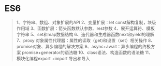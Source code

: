 # ES6 # 
>1、字符串、数组、对象扩展的API
>2、变量扩展：let const解构复制，块级作用域
>3、函数扩展：箭头函数默认参数、rest参数
>4、展开运算符、模板字符串
>5、set和map数据结构
>6、迭代器和生成器函数next和yield的理解
>7、proxy 对象属性代理器：属性的读取（get)和设置（set）相关操作
>8、promise对象、异步编程的解决方案
>9、async+await：异步编程的终极方案
    promise+generator的语法糖
>10、class语法、构造函数的语法糖
>11、模块化编程export +import 导出和导入

